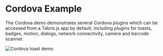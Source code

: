 # Cordova Example
The Cordova demo demonstrates several Cordova plugins which can be accessed from a Tabris.js app by default, including plugins for toasts, badges, motion, dialogs, network connectivity, camera and barcode scanner.

![Cordova toast demo](https://tabrisjs.com/assets/public-content/img/examples/cordova-demo-android-ios.png)